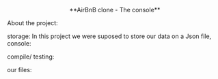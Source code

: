<p align="center">
**AirBnB clone - The console**
</p>


About the project:

storage: 
In this project we were suposed to store 
our data on a Json file, 
console:

compile/ testing:

our files:
